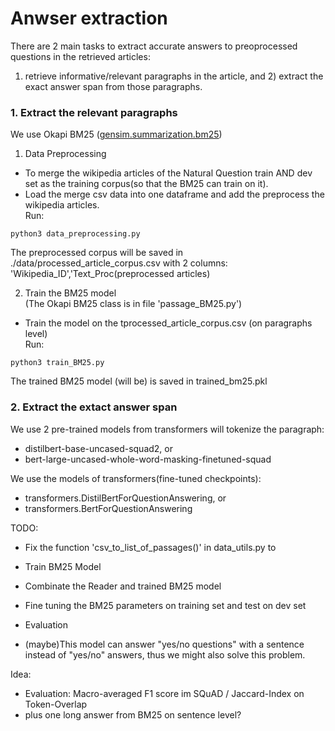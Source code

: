 # Anwser extraction

There are 2 main tasks to extract accurate answers to preoprocessed questions in the retrieved articles: 
1) retrieve informative/relevant paragraphs in the article, and 2) extract the exact answer span from those paragraphs. 


### 1. Extract the relevant paragraphs
We use Okapi BM25 ([gensim.summarization.bm25](https://radimrehurek.com/gensim_3.8.3/summarization/bm25.html))

1. Data Preprocessing
* To merge the wikipedia articles of the Natural Question train AND dev set as the training corpus(so that the BM25 can train on it).
* Load the merge csv data into one dataframe and add the preprocess the wikipedia articles.
<br>Run:
```
python3 data_preprocessing.py
```
The preprocessed corpus will be saved in ./data/processed_article_corpus.csv with 2 columns: 'Wikipedia_ID','Text_Proc(preprocessed articles)

2. Train the BM25 model <br>
(The Okapi BM25 class is in file 'passage_BM25.py')
* Train the model on the tprocessed_article_corpus.csv (on paragraphs level)
<br>Run:
```
python3 train_BM25.py
```
The trained BM25 model (will be) is saved in trained_bm25.pkl


### 2. Extract the extact answer span
We use 2 pre-trained models from transformers will tokenize the paragraph:
* distilbert-base-uncased-squad2, or
* bert-large-uncased-whole-word-masking-finetuned-squad

We use the models of transformers(fine-tuned checkpoints): 
* transformers.DistilBertForQuestionAnswering, or
* transformers.BertForQuestionAnswering


TODO:
* Fix the function 'csv_to_list_of_passages()' in data_utils.py to
* Train BM25 Model
* Combinate the Reader and trained BM25 model
* Fine tuning the BM25 parameters on training set and test on dev set
* Evaluation

* (maybe)This model can answer "yes/no questions" with a sentence instead of "yes/no" answers, thus we might also solve this problem.

Idea:
* Evaluation: Macro-averaged F1 score im SQuAD / Jaccard-Index on Token-Overlap
* plus one long answer from BM25 on sentence level?
